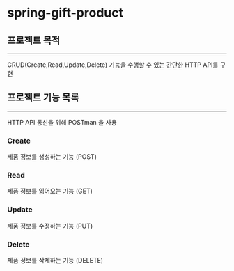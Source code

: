 # spring-gift-product

## 프로젝트 목적
***
CRUD(Create,Read,Update,Delete) 기능을 수행할 수 있는 간단한 HTTP API를 구현


## 프로젝트 기능 목록
***

HTTP API 통신을 위해 POSTman 을 사용
### Create

제품 정보를 생성하는 기능 (POST)

### Read

제품 정보를 읽어오는 기능 (GET)

### Update

제품 정보를 수정하는 기능 (PUT)

### Delete

제품 정보를 삭제하는 기능 (DELETE)